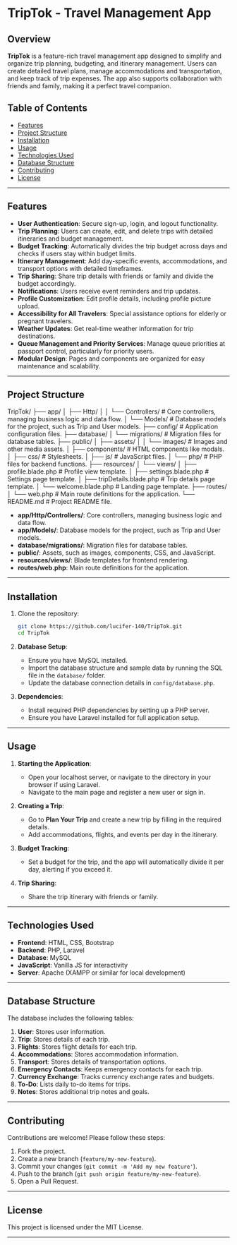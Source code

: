 # TripTok - Travel Management App

## Overview

**TripTok** is a feature-rich travel management app designed to simplify and organize trip planning, budgeting, and itinerary management. Users can create detailed travel plans, manage accommodations and transportation, and keep track of trip expenses. The app also supports collaboration with friends and family, making it a perfect travel companion.

## Table of Contents

- [Features](#features)
- [Project Structure](#project-structure)
- [Installation](#installation)
- [Usage](#usage)
- [Technologies Used](#technologies-used)
- [Database Structure](#database-structure)
- [Contributing](#contributing)
- [License](#license)

---

## Features

- **User Authentication**: Secure sign-up, login, and logout functionality.
- **Trip Planning**: Users can create, edit, and delete trips with detailed itineraries and budget management.
- **Budget Tracking**: Automatically divides the trip budget across days and checks if users stay within budget limits.
- **Itinerary Management**: Add day-specific events, accommodations, and transport options with detailed timeframes.
- **Trip Sharing**: Share trip details with friends or family and divide the budget accordingly.
- **Notifications**: Users receive event reminders and trip updates.
- **Profile Customization**: Edit profile details, including profile picture upload.
- **Accessibility for All Travelers**: Special assistance options for elderly or pregnant travelers.
- **Weather Updates**: Get real-time weather information for trip destinations.
- **Queue Management and Priority Services**: Manage queue priorities at passport control, particularly for priority users.
- **Modular Design**: Pages and components are organized for easy maintenance and scalability.

---

## Project Structure

TripTok/
├── app/
│   ├── Http/
│   │   └── Controllers/        # Core controllers, managing business logic and data flow.
│   └── Models/                 # Database models for the project, such as Trip and User models.
├── config/                     # Application configuration files.
├── database/
│   └── migrations/             # Migration files for database tables.
├── public/
│   ├── assets/
│   │   └── images/             # Images and other media assets.
│   ├── components/             # HTML components like modals.
│   ├── css/                    # Stylesheets.
│   ├── js/                     # JavaScript files.
│   └── php/                    # PHP files for backend functions.
├── resources/
│   └── views/
│       ├── profile.blade.php   # Profile view template.
│       ├── settings.blade.php  # Settings page template.
│       ├── tripDetails.blade.php # Trip details page template.
│       └── welcome.blade.php   # Landing page template.
├── routes/
│   └── web.php                 # Main route definitions for the application.
└── README.md                   # Project README file.


- **app/Http/Controllers/**: Core controllers, managing business logic and data flow.
- **app/Models/**: Database models for the project, such as Trip and User models.
- **database/migrations/**: Migration files for database tables.
- **public/**: Assets, such as images, components, CSS, and JavaScript.
- **resources/views/**: Blade templates for frontend rendering.
- **routes/web.php**: Main route definitions for the application.


---

## Installation

1. Clone the repository:
    ```bash
    git clone https://github.com/lucifer-140/TripTok.git
    cd TripTok
    ```

2. **Database Setup**:
   - Ensure you have MySQL installed.
   - Import the database structure and sample data by running the SQL file in the `database/` folder.
   - Update the database connection details in `config/database.php`.

3. **Dependencies**:
   - Install required PHP dependencies by setting up a PHP server.
   - Ensure you have Laravel installed for full application setup.

---

## Usage

1. **Starting the Application**:
   - Open your localhost server, or navigate to the directory in your browser if using Laravel.
   - Navigate to the main page and register a new user or sign in.

2. **Creating a Trip**:
   - Go to **Plan Your Trip** and create a new trip by filling in the required details.
   - Add accommodations, flights, and events per day in the itinerary.

3. **Budget Tracking**:
   - Set a budget for the trip, and the app will automatically divide it per day, alerting if you exceed it.

4. **Trip Sharing**:
   - Share the trip itinerary with friends or family.

---

## Technologies Used

- **Frontend**: HTML, CSS, Bootstrap
- **Backend**: PHP, Laravel
- **Database**: MySQL
- **JavaScript**: Vanilla JS for interactivity
- **Server**: Apache (XAMPP or similar for local development)

---

## Database Structure

The database includes the following tables:

1. **User**: Stores user information.
2. **Trip**: Stores details of each trip.
3. **Flights**: Stores flight details for each trip.
4. **Accommodations**: Stores accommodation information.
5. **Transport**: Stores details of transportation options.
6. **Emergency Contacts**: Keeps emergency contacts for each trip.
7. **Currency Exchange**: Tracks currency exchange rates and budgets.
8. **To-Do**: Lists daily to-do items for trips.
9. **Notes**: Stores additional trip notes and goals.

---

## Contributing

Contributions are welcome! Please follow these steps:

1. Fork the project.
2. Create a new branch (`feature/my-new-feature`).
3. Commit your changes (`git commit -m 'Add my new feature'`).
4. Push to the branch (`git push origin feature/my-new-feature`).
5. Open a Pull Request.

---

## License

This project is licensed under the MIT License.

--- 
